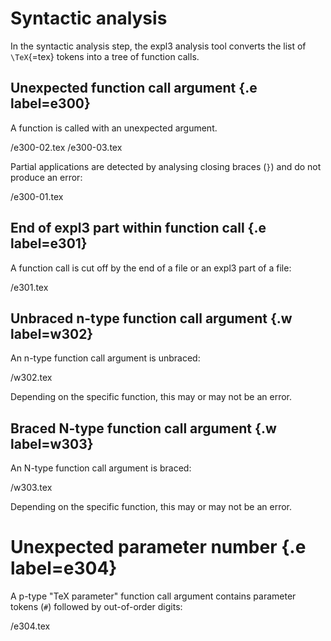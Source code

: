 # Syntactic analysis
In the syntactic analysis step, the expl3 analysis tool converts the list of `\TeX`{=tex} tokens into a tree of function calls.

## Unexpected function call argument {.e label=e300}
A function is called with an unexpected argument.

 /e300-02.tex
 /e300-03.tex

Partial applications are detected by analysing closing braces (`}`) and do not produce an error:

 /e300-01.tex

## End of expl3 part within function call {.e label=e301}
A function call is cut off by the end of a file or an expl3 part of a file:

 /e301.tex

## Unbraced n-type function call argument {.w label=w302}
An n-type function call argument is unbraced:

 /w302.tex

Depending on the specific function, this may or may not be an error.

## Braced N-type function call argument {.w label=w303}
An N-type function call argument is braced:

 /w303.tex

Depending on the specific function, this may or may not be an error.

# Unexpected parameter number {.e label=e304}
A p-type "TeX parameter" function call argument contains parameter tokens (`#`) followed by out-of-order digits:

 /e304.tex
